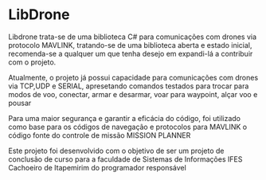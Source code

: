 <h1>LibDrone</h1>

<p>Libdrone trata-se de uma biblioteca C# para comunicações com drones via protocolo MAVLINK, tratando-se de uma biblioteca aberta e estado inicial,
recomenda-se a qualquer um que tenha desejo em expandi-lá a contribuir com o projeto.</p>

<p>Atualmente, o projeto já possui capacidade para comunicações com drones via TCP,UDP e SERIAL, apresetando comandos testados para trocar para modos de voo,
conectar, armar e desarmar, voar para waypoint, alçar voo e pousar</p>

<p>Para uma maior segurança e garantir a eficácia do código, foi utilizado como base para os códigos de navegação e protocolos para MAVLINK o código fonte do controle
de missão MISSION PLANNER</p>

<p>Este projeto foi desenvolvido com o objetivo de ser um projeto de conclusão de curso para a faculdade de Sistemas de Informações IFES Cachoeiro de Itapemirim
do programador responsável</p>
